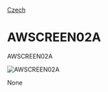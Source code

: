 
[Czech](./README.cs.md)
<!--- module --->
# AWSCREEN02A
<!--- Emodule --->

<!--- subtitle --->AWSCREEN02A<!--- Esubtitle --->

![AWSCREEN02A](/doc/img/AWSCREEN02A_QRcode.png)

<!--- description --->None<!--- Edescription --->
            